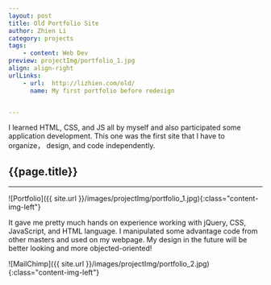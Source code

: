 ```yaml
---
layout: post
title: Old Portfolio Site
author: Zhien Li
category: projects
tags:
    - content: Web Dev
preview: projectImg/portfolio_1.jpg
align: align-right
urlLinks:
    - url:  http://lizhien.com/old/
      name: My first portfolio before redesign


---
```


I learned HTML, CSS, and JS all by myself and also participated some application development. This one was the first site that I have to organize， design, and code independently.

## {{page.title}}
-----

![Portfolio]({{ site.url }}/images/projectImg/portfolio_1.jpg){:class="content-img-left"}

It gave me pretty much hands on experience working with jQuery, CSS, JavaScript, and HTML language. I manipulated some advantage code from other masters and used on my webpage. My design in the future will be better looking and more objected-oriented!

![MailChimp]({{ site.url }}/images/projectImg/portfolio_2.jpg){:class="content-img-left"}

